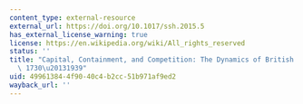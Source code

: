 ```yaml
---
content_type: external-resource
external_url: https://doi.org/10.1017/ssh.2015.5
has_external_license_warning: true
license: https://en.wikipedia.org/wiki/All_rights_reserved
status: ''
title: "Capital, Containment, and Competition: The Dynamics of British Imperialism,\
  \ 1730\u20131939"
uid: 49961384-4f90-40c4-b2cc-51b971af9ed2
wayback_url: ''
---
```

